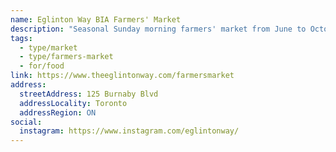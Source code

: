 ```yaml
---
name: Eglinton Way BIA Farmers' Market
description: "Seasonal Sunday morning farmers' market from June to October, operated by The Eglinton Way BIA."
tags:
  - type/market
  - type/farmers-market
  - for/food
link: https://www.theeglintonway.com/farmersmarket
address:
  streetAddress: 125 Burnaby Blvd
  addressLocality: Toronto
  addressRegion: ON
social:
  instagram: https://www.instagram.com/eglintonway/
---
```

